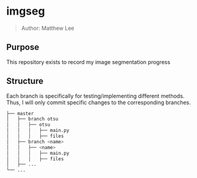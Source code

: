 # imgseg

> Author: Matthew Lee

## Purpose

This repository exists to record my image segmentation progress


## Structure

Each branch is specifically for testing/implementing different methods. Thus, I will only commit specific changes to the corresponding branches.

```bash
├── master
│   ├── branch otsu
│   │   ├── otsu
│   │   │   ├── main.py
│   │   │   ├── files
│   ├── branch <name>
│   │   ├── <name>
│   │   │   ├── main.py
│   │   │   ├── files
│   ├── ...
└── ...
```
